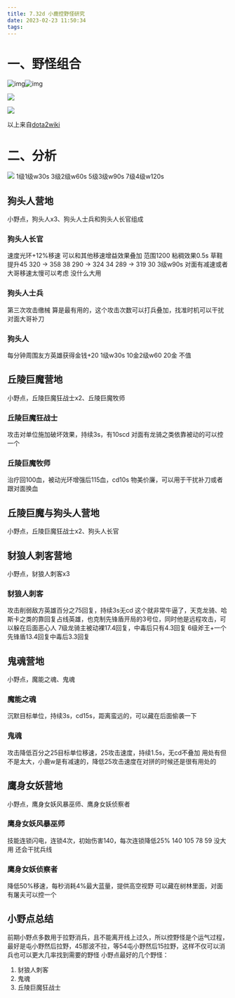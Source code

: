 ```yaml
---
title: 7.32d 小鹿控野怪研究
date: 2023-02-23 11:50:34
tags:
---
```

# 一、野怪组合

![img](https://cdn.jsdelivr.net/gh/MoXuanSun/pic_bed/2023/202302130022402.png)![img](https://cdn.jsdelivr.net/gh/MoXuanSun/pic_bed/2023/202302130027186.png)

![](https://cdn.jsdelivr.net/gh/MoXuanSun/pic_bed/2023/202302130028275.png)

![](https://cdn.jsdelivr.net/gh/MoXuanSun/pic_bed/2023/202302130028082.png)

以上来自[dota2wiki](https://dota2.fandom.com/zh/wiki/%E4%B8%AD%E7%AB%8B%E7%94%9F%E7%89%A9)
# 二、分析
![](https://cdn.jsdelivr.net/gh/MoXuanSun/pic_bed/2023/202302130053062.png)
1级1级w30s 3级2级w60s 5级3级w90s 7级4级w120s
## 狗头人营地
小野点，狗头人x3、狗头人士兵和狗头人长官组成
### 狗头人长官
速度光环+12%移速
可以和其他移速增益效果叠加 范围1200 粘稠效果0.5s
草鞋提升45
320 -> 358 38
290 -> 324 34
289 -> 319 30
3级w90s 对面有减速或者大哥移速太慢可以考虑 没什么大用
### 狗头人士兵
第三次攻击缴械
算是最有用的，这个攻击次数可以打兵叠加，找准时机可以干扰对面大哥补刀
### 狗头人
每分钟周围友方英雄获得金钱+20
1级w30s 10金2级w60 20金 不值
## 丘陵巨魔营地
小野点，丘陵巨魔狂战士x2、丘陵巨魔牧师
### 丘陵巨魔狂战士
攻击对单位施加破坏效果，持续3s，有10scd
对面有龙骑之类依靠被动的可以控一个
### 丘陵巨魔牧师
治疗回100血，被动光环增强后115血，cd10s
物美价廉，可以用于干扰补刀或者跟对面换血
## 丘陵巨魔与狗头人营地
小野点，丘陵巨魔狂战士x2、狗头人长官
## 豺狼人刺客营地
小野点，豺狼人刺客x3
### 豺狼人刺客
攻击削弱敌方英雄百分之75回复，持续3s无cd
这个就非常牛逼了，天克龙骑、哈斯卡之类的靠回复占线英雄，也克制先锋盾开局的3号位，同时他是远程攻击，可以躲在后面恶心人
7级龙骑主被动裸17.4回复，中毒后只有4.3回复
6级斧王+一个先锋盾13.4回复中毒后3.3回复
## 鬼魂营地
小野点，魔能之魂、鬼魂
### 魔能之魂
沉默目标单位，持续3s，cd15s，距离蛮远的，可以藏在后面偷袭一下
### 鬼魂
攻击降低百分之25目标单位移速，25攻击速度，持续1.5s，无cd不叠加
用处有但不是太大，小鹿w是有减速的，降低25攻击速度在对拼的时候还是很有用处的
## 鹰身女妖营地
小野点，鹰身女妖风暴巫师、鹰身女妖侦察者
### 鹰身女妖风暴巫师
技能连锁闪电，连锁4次，初始伤害140，每次连锁降低25%
140 105 78 59
没大用 还会干扰兵线
### 鹰身女妖侦察者
降低50%移速，每秒消耗4%最大蓝量，提供高空视野
可以藏在树林里面，对面有屠夫可以控一个
## 小野点总结
前期小野点多数用于拉野消兵，且不能离开线上过久，所以控野怪是个运气过程，最好是屯小野然后拉野，45那波不拉，等54屯小野然后15拉野，这样不仅可以消兵也可以更大几率找到需要的野怪
小野点最好的几个野怪：
1. 豺狼人刺客
2. 鬼魂
3. 丘陵巨魔狂战士
## 